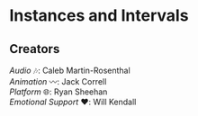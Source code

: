 # Instances and Intervals

## Creators
*Audio* :notes:: Caleb Martin-Rosenthal  
*Animation* :wavy_dash:: Jack Correll  
*Platform* :globe_with_meridians:: Ryan Sheehan  
*Emotional Support* :heart:: Will Kendall  

